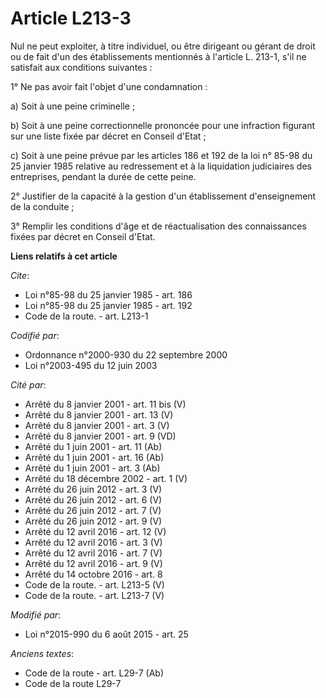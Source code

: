 # Article L213-3

Nul ne peut exploiter, à titre individuel, ou être dirigeant ou gérant de droit ou de fait d'un des établissements mentionnés
à l'article L. 213-1, s'il ne satisfait aux conditions suivantes : 

1° Ne pas avoir fait l'objet d'une condamnation : 

a) Soit à une peine criminelle ; 

b) Soit à une peine correctionnelle prononcée pour une infraction figurant sur une liste fixée par décret en Conseil
d'Etat ; 

c) Soit à une peine prévue par les articles 186 et 192 de la loi n° 85-98 du 25 janvier 1985 relative au redressement et à la
liquidation judiciaires des entreprises, pendant la durée de cette peine. 

2° Justifier de la capacité à la gestion d'un établissement d'enseignement de la conduite ; 

3° Remplir les conditions d'âge        et de réactualisation des connaissances fixées par décret en Conseil d'Etat.

**Liens relatifs à cet article**

_Cite_:

  - Loi n°85-98 du 25 janvier 1985 - art. 186
  - Loi n°85-98 du 25 janvier 1985 - art. 192
  - Code de la route. - art. L213-1

_Codifié par_:

  - Ordonnance n°2000-930 du 22 septembre 2000
  - Loi n°2003-495 du 12 juin 2003

_Cité par_:

  - Arrêté du 8 janvier 2001 - art. 11 bis (V)
  - Arrêté du 8 janvier 2001 - art. 13 (V)
  - Arrêté du 8 janvier 2001 - art. 3 (V)
  - Arrêté du 8 janvier 2001 - art. 9 (VD)
  - Arrêté du 1 juin 2001 - art. 11 (Ab)
  - Arrêté du 1 juin 2001 - art. 16 (Ab)
  - Arrêté du 1 juin 2001 - art. 3 (Ab)
  - Arrêté du 18 décembre 2002 - art. 1 (V)
  - Arrêté du 26 juin 2012 - art. 3 (V)
  - Arrêté du 26 juin 2012 - art. 6 (V)
  - Arrêté du 26 juin 2012 - art. 7 (V)
  - Arrêté du 26 juin 2012 - art. 9 (V)
  - Arrêté du 12 avril 2016 - art. 12 (V)
  - Arrêté du 12 avril 2016 - art. 3 (V)
  - Arrêté du 12 avril 2016 - art. 7 (V)
  - Arrêté du 12 avril 2016 - art. 9 (V)
  - Arrêté du 14 octobre 2016 - art. 8
  - Code de la route. - art. L213-5 (V)
  - Code de la route. - art. L213-7 (V)

_Modifié par_:

  - Loi n°2015-990 du 6 août 2015 - art. 25

_Anciens textes_:

  - Code de la route - art. L29-7 (Ab)
  - Code de la route L29-7
